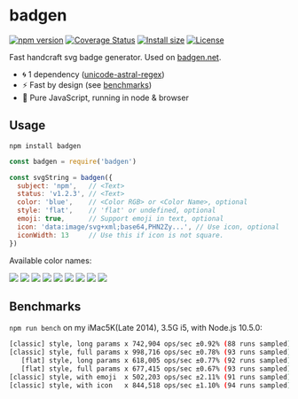 # badgen

[![npm version][npm-src]][npm-href]
[![Coverage Status][coveralls-src]][coveralls-href]
[![Install size][packagephobia-src]][packagephobia-href]
[![License][license-src]][license-href]

Fast handcraft svg badge generator. Used on [badgen.net](https://badgen.net).

- 🌀 1 dependency ([unicode-astral-regex](https://www.npmjs.com/package/unicode-astral-regex))
- ⚡️ Fast by design (see [benchmarks](#benchmarks))
- 👯‍ Pure JavaScript, running in node & browser

## Usage

`npm install badgen`

```javascript
const badgen = require('badgen')

const svgString = badgen({
  subject: 'npm',   // <Text>
  status: 'v1.2.3', // <Text>
  color: 'blue',    // <Color RGB> or <Color Name>, optional
  style: 'flat',    // 'flat' or undefined, optional
  emoji: true,      // Support emoji in text, optional
  icon: 'data:image/svg+xml;base64,PHN2Zy...', // Use icon, optional
  iconWidth: 13     // Use this if icon is not square.
})
```

Available color names:

![](https://badgen.net/badge/color/blue/blue)
![](https://badgen.net/badge/color/cyan/cyan)
![](https://badgen.net/badge/color/green/green)
![](https://badgen.net/badge/color/yellow/yellow)
![](https://badgen.net/badge/color/orange/orange)
![](https://badgen.net/badge/color/red/red)
![](https://badgen.net/badge/color/pink/pink)
![](https://badgen.net/badge/color/purple/purple)
![](https://badgen.net/badge/color/grey/grey)

## Benchmarks

`npm run bench` on my iMac5K(Late 2014), 3.5G i5, with Node.js 10.5.0:

```bash
[classic] style, long params x 742,904 ops/sec ±0.92% (88 runs sampled)
[classic] style, full params x 998,716 ops/sec ±0.78% (93 runs sampled)
   [flat] style, long params x 618,005 ops/sec ±0.77% (92 runs sampled)
   [flat] style, full params x 677,415 ops/sec ±0.67% (93 runs sampled)
[classic] style, with emoji  x 502,203 ops/sec ±2.11% (91 runs sampled)
[classic] style, with icon   x 844,518 ops/sec ±1.10% (94 runs sampled)
```

[npm-src]: https://badgen.net/npm/v/badgen
[npm-href]: https://www.npmjs.com/package/badgen
[packagephobia-src]: https://badgen.net/packagephobia/install/badgen
[packagephobia-href]: https://packagephobia.now.sh/result?p=badgen
[coveralls-src]: https://badgen.net/coveralls/c/github/amio/badgen/master
[coveralls-href]: https://coveralls.io/github/amio/badgen?branch=master
[license-src]: https://badgen.net/github/license/amio/badgen
[license-href]: LICENSE.md
